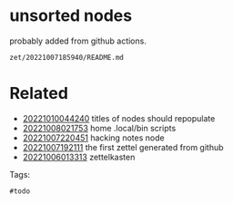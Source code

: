 # unsorted nodes

probably added from github actions.

` zet/20221007185940/README.md `

# Related

- [20221010044240](/zet/20221010044240/README.md) titles of nodes should repopulate
- [20221008021753](/zet/20221008021753/README.md) home .local/bin scripts
- [20221007220451](/zet/20221007220451/README.md) hacking notes node
- [20221007192111](/zet/20221007192111/README.md) the first zettel generated from github
- [20221006013313](/zet/20221006013313/README.md) zettelkasten

Tags:

    #todo
